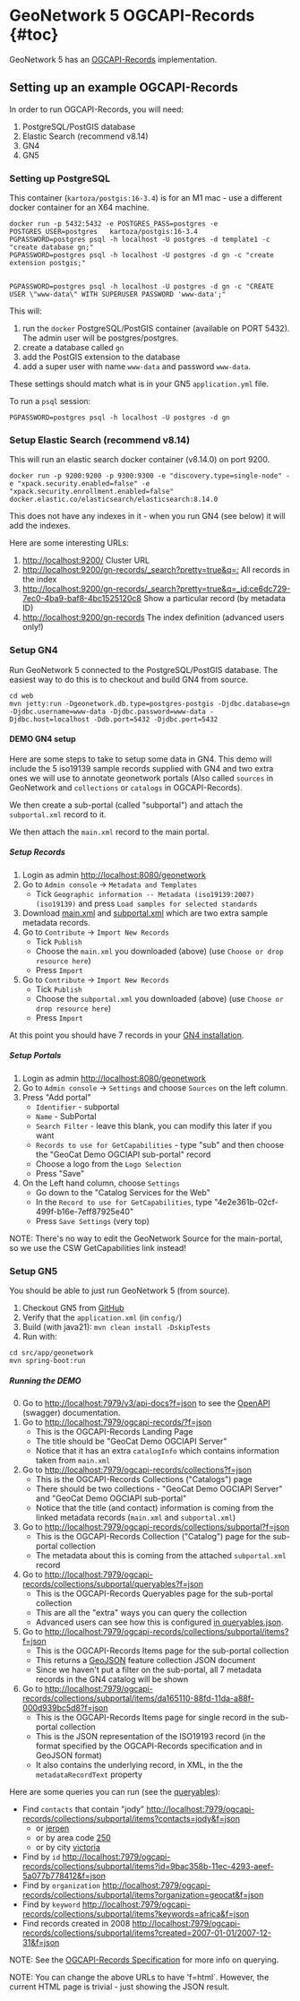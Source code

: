 # GeoNetwork 5 OGCAPI-Records {#toc}

GeoNetwork 5 has an [OGCAPI-Records](https://ogcapi.ogc.org/records/#:~:text=OGC%20API%20%2D%20Records%20is%20a,resources%20(metadata)%20are%20exposed.) implementation.

## Setting up an example OGCAPI-Records

In order to run OGCAPI-Records, you will need:

1. PostgreSQL/PostGIS database
2. Elastic Search (recommend v8.14)
3. GN4
4. GN5

### Setting up PostgreSQL

This container (`kartoza/postgis:16-3.4`) is for an M1 mac - use a different docker container for an X64 machine.

```
docker run -p 5432:5432 -e POSTGRES_PASS=postgres -e POSTGRES_USER=postgres   kartoza/postgis:16-3.4
PGPASSWORD=postgres psql -h localhost -U postgres -d template1 -c "create database gn;"
PGPASSWORD=postgres psql -h localhost -U postgres -d gn -c "create extension postgis;"


PGPASSWORD=postgres psql -h localhost -U postgres -d gn -c "CREATE USER \"www-data\" WITH SUPERUSER PASSWORD 'www-data';"
```

This will:

1. run the `docker` PostgreSQL/PostGIS container (available on PORT 5432).  The admin user will be postgres/postgres.
2. create a database called `gn`
3. add the PostGIS extension to the database
4. add a super user with name `www-data` and password `www-data`.

These settings should match what is in your GN5 `application.yml` file.

To run a `psql` session:

```
PGPASSWORD=postgres psql -h localhost -U postgres -d gn 
```

### Setup Elastic Search (recommend v8.14)

This will run an elastic search docker container (v8.14.0) on port 9200.

```
docker run -p 9200:9200 -p 9300:9300 -e "discovery.type=single-node" -e "xpack.security.enabled=false" -e "xpack.security.enrollment.enabled=false" docker.elastic.co/elasticsearch/elasticsearch:8.14.0
```

This does not have any indexes in it - when you run GN4 (see below) it will add the indexes.

Here are some interesting URLs:

1. [http://localhost:9200/](http://localhost:9200/) Cluster URL
2. [http://localhost:9200/gn-records/_search?pretty=true&q=*:*](http://localhost:9200/gn-records/_search?pretty=true&q=*:*) All records in the index
3. [http://localhost:9200/gn-records/_search?pretty=true&q=_id:ce6dc729-7ec0-4ba9-baf8-4bc1525120c8](http://localhost:9200/gn-records/_search?pretty=true&q=_id:ce6dc729-7ec0-4ba9-baf8-4bc1525120c8) Show a particular record (by metadata ID)
4. [http://localhost:9200/gn-records](http://localhost:9200/gn-records) The index definition (advanced users only!)

### Setup GN4


Run GeoNetwork 5 connected to the PostgreSQL/PostGIS database.  The easiest way to do this is to checkout and build GN4 from source.

```
cd web
mvn jetty:run -Dgeonetwork.db.type=postgres-postgis -Djdbc.database=gn -Djdbc.username=www-data -Djdbc.password=www-data -Djdbc.host=localhost -Ddb.port=5432 -Djdbc.port=5432
```

#### DEMO GN4 setup

Here are some steps to take to setup some data in GN4.  This demo will include the 5 iso19139 sample records supplied with GN4 and two extra ones we will use to annotate geonetwork portals (Also called `sources` in GeoNetwork and `collections` or `catalogs` in OGCAPI-Records).

We then create a sub-portal (called "subportal") and attach the `subportal.xml` record to it.

We then attach the `main.xml` record to the main portal.

##### Setup Records

1. Login as admin [http://localhost:8080/geonetwork](http://localhost:8080/geonetwork)
2. Go to `Admin console` -> `Metadata and Templates`
    * Tick `Geographic information -- Metadata (iso19139:2007) (iso19139)` and press `Load samples for selected standards`
3. Download [main.xml](files/main.xml) and [subportal.xml](files/subportal.xml) which are two extra sample metadata records.
4. Go to `Contribute` -> `Import New Records`
    * Tick `Publish`
    * Choose the `main.xml` you downloaded (above) (use `Choose or drop resource here`)
    * Press `Import`
5. Go to `Contribute` -> `Import New Records`
    * Tick `Publish`
    * Choose the `subportal.xml` you downloaded (above) (use `Choose or drop resource here`)
    * Press `Import`

At this point you should have 7 records in your [GN4 installation](http://localhost:8080/geonetwork/srv/eng/catalog.search#/search).

##### Setup Portals

1. Login as admin [http://localhost:8080/geonetwork](http://localhost:8080/geonetwork)
2. Go to `Admin console` -> `Settings` and choose `Sources` on the left column.
3. Press "Add portal"
    * `Identifier` - subportal
    * `Name` - SubPortal
    * `Search Filter` - leave this blank, you can modify this later if you want
    * `Records to use for GetCapabilities` - type "sub" and then choose the "GeoCat Demo OGCIAPI sub-portal" record
    * Choose a logo from the `Logo Selection`
    * Press "Save"
4. On the Left hand column, choose `Settings`
    * Go down to the "Catalog Services for the Web"
    * In the `Record to use for GetCapabilities`, type "4e2e361b-02cf-499f-b16e-7eff87925e40"
    * Press `Save Settings` (very top)


NOTE: There's no way to edit the GeoNetwork Source for the main-portal, so we use the CSW GetCapabilities link instead!


### Setup GN5

You should be able to just run GeoNetwork 5 (from source).  

1. Checkout GN5 from [GitHub](https://github.com/geonetwork/geonetwork)
2. Verify that the `application.xml` (in `config/`)
2. Build (with java21): `mvn clean install -DskipTests`
3. Run with:

```
cd src/app/geonetwork
mvn spring-boot:run
```

##### Running the DEMO

0. Go to [http://localhost:7979/v3/api-docs?f=json](http://localhost:7979/v3/api-docs?f=json) to see the [OpenAPI](https://www.openapis.org/) (swagger) documentation.
1. Go to [http://localhost:7979/ogcapi-records/?f=json](http://localhost:7979/ogcapi-records/?f=json)
    * This is the OGCAPI-Records Landing Page
    * The title should be "GeoCat Demo OGCIAPI Server"
    * Notice that it has an extra `catalogInfo` which contains information taken from `main.xml`
2. Go to [http://localhost:7979/ogcapi-records/collections?f=json](http://localhost:7979/ogcapi-records/collections?f=json)
    * This is the OGCAPI-Records Collections ("Catalogs") page
    * There should be two collections - "GeoCat Demo OGCIAPI Server" and "GeoCat Demo OGCIAPI sub-portal"
    * Notice that the title (and contact) information is coming from the linked metadata records (`main.xml` and `subportal.xml`)
3. Go to [http://localhost:7979/ogcapi-records/collections/subportal?f=json](http://localhost:7979/ogcapi-records/collections/subportal?f=json)
    * This is the OGCAPI-Records Collection ("Catalog") page for the sub-portal collection
    * The metadata about this is coming from the attached `subportal.xml` record
4. Go to [http://localhost:7979/ogcapi-records/collections/subportal/queryables?f=json](http://localhost:7979/ogcapi-records/collections/subportal/queryables?f=json)
    * This is the OGCAPI-Records Queryables page for the sub-portal collection
    * This are all the "extra" ways you can query the collection
    * Advanced users can see how this is configured [in queryables.json](https://github.com/geonetwork/geonetwork/pull/74/files#diff-9185e89c379fe0a8287daf7c7b09389dcf35bb8667e885fc607326eb48dd660a).
5. Go to [http://localhost:7979/ogcapi-records/collections/subportal/items?f=json](http://localhost:7979/ogcapi-records/collections/subportal/items?f=json)
    * This is the OGCAPI-Records Items page for the sub-portal collection
    * This returns a [GeoJSON](https://geojson.org/) feature collection JSON document
    * Since we haven't put a filter on the sub-portal, all 7 metadata records in the GN4 catalog will be shown
6. Go to [http://localhost:7979/ogcapi-records/collections/subportal/items/da165110-88fd-11da-a88f-000d939bc5d8?f=json](http://localhost:7979/ogcapi-records/collections/subportal/items/da165110-88fd-11da-a88f-000d939bc5d8?f=json)
    * This is the OGCAPI-Records Items page for single record in the sub-portal collection
    * This is the JSON representation of the ISO19193 record (in the format specified by the OGCAPI-Records specification and in GeoJSON format)
    * It also contains the underlying record, in XML, in the the `metadataRecordText` property



Here are some queries you can run (see the [queryables](https://github.com/geonetwork/geonetwork/pull/74/files#diff-9185e89c379fe0a8287daf7c7b09389dcf35bb8667e885fc607326eb48dd660a)):

* Find `contacts` that contain "jody" [http://localhost:7979/ogcapi-records/collections/subportal/items?contacts=jody&f=json](http://localhost:7979/ogcapi-records/collections/subportal/items?contacts=jody&f=json)
    * or [jeroen](http://localhost:7979/ogcapi-records/collections/subportal/items?contacts=jeroen&f=json)
    * or by area code [250](http://localhost:7979/ogcapi-records/collections/subportal/items?contacts=250&f=json)
    * or by city [victoria](http://localhost:7979/ogcapi-records/collections/subportal/items?contacts=victoria&f=json)
* Find by `id` [http://localhost:7979/ogcapi-records/collections/subportal/items?id=9bac358b-11ec-4293-aeef-5a077b778412&f=json](http://localhost:7979/ogcapi-records/collections/subportal/items?id=9bac358b-11ec-4293-aeef-5a077b778412&f=json)
* Find by `organization` [http://localhost:7979/ogcapi-records/collections/subportal/items?organization=geocat&f=json](http://localhost:7979/ogcapi-records/collections/subportal/items?organization=geocat&f=json)
* Find by `keyword` [http://localhost:7979/ogcapi-records/collections/subportal/items?keywords=africa&f=json](http://localhost:7979/ogcapi-records/collections/subportal/items?keywords=africa&f=json)
* Find records created in 2008 [http://localhost:7979/ogcapi-records/collections/subportal/items?created=2007-01-01/2007-12-31&f=json](http://localhost:7979/ogcapi-records/collections/subportal/items?created=2007-01-01/2007-12-31&f=json)

NOTE: See the [OGCAPI-Records Specification](https://ogcapi.ogc.org/records/#:~:text=OGC%20API%20%2D%20Records%20is%20a,resources%20(metadata)%20are%20exposed.) for more info on querying.

NOTE:  You can change the above URLs to have 'f=html`.  However, the current HTML page is trivial - just showing the JSON result.